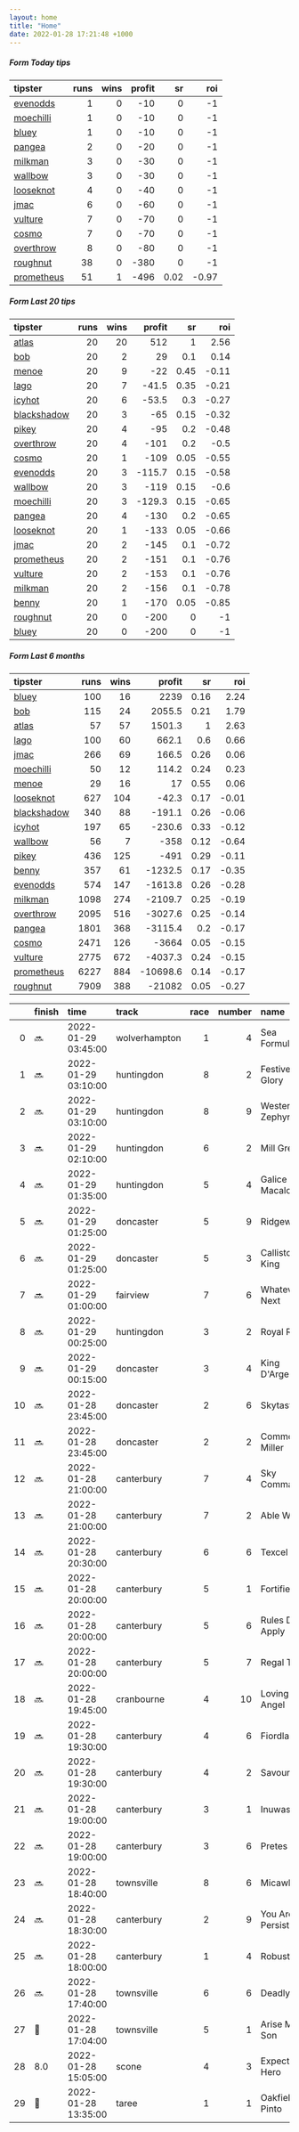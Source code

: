 ```yaml
---   
layout: home  
title: "Home"   
date: 2022-01-28 17:21:48 +1000  
---   
```



##### Form Today tips   

| tipster                                                       |   runs |   wins |   profit |   sr |   roi |
|:--------------------------------------------------------------|-------:|-------:|---------:|-----:|------:|
| [evenodds](https://mrwayneo.github.io/tips/evenodds.html)     |      1 |      0 |      -10 | 0    | -1    |
| [moechilli](https://mrwayneo.github.io/tips/moechilli.html)   |      1 |      0 |      -10 | 0    | -1    |
| [bluey](https://mrwayneo.github.io/tips/bluey.html)           |      1 |      0 |      -10 | 0    | -1    |
| [pangea](https://mrwayneo.github.io/tips/pangea.html)         |      2 |      0 |      -20 | 0    | -1    |
| [milkman](https://mrwayneo.github.io/tips/milkman.html)       |      3 |      0 |      -30 | 0    | -1    |
| [wallbow](https://mrwayneo.github.io/tips/wallbow.html)       |      3 |      0 |      -30 | 0    | -1    |
| [looseknot](https://mrwayneo.github.io/tips/looseknot.html)   |      4 |      0 |      -40 | 0    | -1    |
| [jmac](https://mrwayneo.github.io/tips/jmac.html)             |      6 |      0 |      -60 | 0    | -1    |
| [vulture](https://mrwayneo.github.io/tips/vulture.html)       |      7 |      0 |      -70 | 0    | -1    |
| [cosmo](https://mrwayneo.github.io/tips/cosmo.html)           |      7 |      0 |      -70 | 0    | -1    |
| [overthrow](https://mrwayneo.github.io/tips/overthrow.html)   |      8 |      0 |      -80 | 0    | -1    |
| [roughnut](https://mrwayneo.github.io/tips/roughnut.html)     |     38 |      0 |     -380 | 0    | -1    |
| [prometheus](https://mrwayneo.github.io/tips/prometheus.html) |     51 |      1 |     -496 | 0.02 | -0.97 |

##### Form Last 20 tips   

| tipster                                                         |   runs |   wins |   profit |   sr |   roi |
|:----------------------------------------------------------------|-------:|-------:|---------:|-----:|------:|
| [atlas](https://mrwayneo.github.io/tips/atlas.html)             |     20 |     20 |    512   | 1    |  2.56 |
| [bob](https://mrwayneo.github.io/tips/bob.html)                 |     20 |      2 |     29   | 0.1  |  0.14 |
| [menoe](https://mrwayneo.github.io/tips/menoe.html)             |     20 |      9 |    -22   | 0.45 | -0.11 |
| [lago](https://mrwayneo.github.io/tips/lago.html)               |     20 |      7 |    -41.5 | 0.35 | -0.21 |
| [icyhot](https://mrwayneo.github.io/tips/icyhot.html)           |     20 |      6 |    -53.5 | 0.3  | -0.27 |
| [blackshadow](https://mrwayneo.github.io/tips/blackshadow.html) |     20 |      3 |    -65   | 0.15 | -0.32 |
| [pikey](https://mrwayneo.github.io/tips/pikey.html)             |     20 |      4 |    -95   | 0.2  | -0.48 |
| [overthrow](https://mrwayneo.github.io/tips/overthrow.html)     |     20 |      4 |   -101   | 0.2  | -0.5  |
| [cosmo](https://mrwayneo.github.io/tips/cosmo.html)             |     20 |      1 |   -109   | 0.05 | -0.55 |
| [evenodds](https://mrwayneo.github.io/tips/evenodds.html)       |     20 |      3 |   -115.7 | 0.15 | -0.58 |
| [wallbow](https://mrwayneo.github.io/tips/wallbow.html)         |     20 |      3 |   -119   | 0.15 | -0.6  |
| [moechilli](https://mrwayneo.github.io/tips/moechilli.html)     |     20 |      3 |   -129.3 | 0.15 | -0.65 |
| [pangea](https://mrwayneo.github.io/tips/pangea.html)           |     20 |      4 |   -130   | 0.2  | -0.65 |
| [looseknot](https://mrwayneo.github.io/tips/looseknot.html)     |     20 |      1 |   -133   | 0.05 | -0.66 |
| [jmac](https://mrwayneo.github.io/tips/jmac.html)               |     20 |      2 |   -145   | 0.1  | -0.72 |
| [prometheus](https://mrwayneo.github.io/tips/prometheus.html)   |     20 |      2 |   -151   | 0.1  | -0.76 |
| [vulture](https://mrwayneo.github.io/tips/vulture.html)         |     20 |      2 |   -153   | 0.1  | -0.76 |
| [milkman](https://mrwayneo.github.io/tips/milkman.html)         |     20 |      2 |   -156   | 0.1  | -0.78 |
| [benny](https://mrwayneo.github.io/tips/benny.html)             |     20 |      1 |   -170   | 0.05 | -0.85 |
| [roughnut](https://mrwayneo.github.io/tips/roughnut.html)       |     20 |      0 |   -200   | 0    | -1    |
| [bluey](https://mrwayneo.github.io/tips/bluey.html)             |     20 |      0 |   -200   | 0    | -1    |

##### Form Last 6 months   

| tipster                                                         |   runs |   wins |   profit |   sr |   roi |
|:----------------------------------------------------------------|-------:|-------:|---------:|-----:|------:|
| [bluey](https://mrwayneo.github.io/tips/bluey.html)             |    100 |     16 |   2239   | 0.16 |  2.24 |
| [bob](https://mrwayneo.github.io/tips/bob.html)                 |    115 |     24 |   2055.5 | 0.21 |  1.79 |
| [atlas](https://mrwayneo.github.io/tips/atlas.html)             |     57 |     57 |   1501.3 | 1    |  2.63 |
| [lago](https://mrwayneo.github.io/tips/lago.html)               |    100 |     60 |    662.1 | 0.6  |  0.66 |
| [jmac](https://mrwayneo.github.io/tips/jmac.html)               |    266 |     69 |    166.5 | 0.26 |  0.06 |
| [moechilli](https://mrwayneo.github.io/tips/moechilli.html)     |     50 |     12 |    114.2 | 0.24 |  0.23 |
| [menoe](https://mrwayneo.github.io/tips/menoe.html)             |     29 |     16 |     17   | 0.55 |  0.06 |
| [looseknot](https://mrwayneo.github.io/tips/looseknot.html)     |    627 |    104 |    -42.3 | 0.17 | -0.01 |
| [blackshadow](https://mrwayneo.github.io/tips/blackshadow.html) |    340 |     88 |   -191.1 | 0.26 | -0.06 |
| [icyhot](https://mrwayneo.github.io/tips/icyhot.html)           |    197 |     65 |   -230.6 | 0.33 | -0.12 |
| [wallbow](https://mrwayneo.github.io/tips/wallbow.html)         |     56 |      7 |   -358   | 0.12 | -0.64 |
| [pikey](https://mrwayneo.github.io/tips/pikey.html)             |    436 |    125 |   -491   | 0.29 | -0.11 |
| [benny](https://mrwayneo.github.io/tips/benny.html)             |    357 |     61 |  -1232.5 | 0.17 | -0.35 |
| [evenodds](https://mrwayneo.github.io/tips/evenodds.html)       |    574 |    147 |  -1613.8 | 0.26 | -0.28 |
| [milkman](https://mrwayneo.github.io/tips/milkman.html)         |   1098 |    274 |  -2109.7 | 0.25 | -0.19 |
| [overthrow](https://mrwayneo.github.io/tips/overthrow.html)     |   2095 |    516 |  -3027.6 | 0.25 | -0.14 |
| [pangea](https://mrwayneo.github.io/tips/pangea.html)           |   1801 |    368 |  -3115.4 | 0.2  | -0.17 |
| [cosmo](https://mrwayneo.github.io/tips/cosmo.html)             |   2471 |    126 |  -3664   | 0.05 | -0.15 |
| [vulture](https://mrwayneo.github.io/tips/vulture.html)         |   2775 |    672 |  -4037.3 | 0.24 | -0.15 |
| [prometheus](https://mrwayneo.github.io/tips/prometheus.html)   |   6227 |    884 | -10698.6 | 0.14 | -0.17 |
| [roughnut](https://mrwayneo.github.io/tips/roughnut.html)       |   7909 |    388 | -21082   | 0.05 | -0.27 |

|    | finish            | time                | track         |   race |   number | name               |   odds | tipster            |
|---:|:------------------|:--------------------|:--------------|-------:|---------:|:-------------------|-------:|:-------------------|
|  0 | :soon:            | 2022-01-29 03:45:00 | wolverhampton |      1 |        4 | Sea Formula        |   2.2  | vulture            |
|  1 | :soon:            | 2022-01-29 03:10:00 | huntingdon    |      8 |        2 | Festive Glory      |   8    | looseknot          |
|  2 | :soon:            | 2022-01-29 03:10:00 | huntingdon    |      8 |        9 | Western Zephyr     |   7.5  | vulture,milkman    |
|  3 | :soon:            | 2022-01-29 02:10:00 | huntingdon    |      6 |        2 | Mill Green         |  10    | overthrow          |
|  4 | :soon:            | 2022-01-29 01:35:00 | huntingdon    |      5 |        4 | Galice Macalo      |  12    | vulture            |
|  5 | :soon:            | 2022-01-29 01:25:00 | doncaster     |      5 |        9 | Ridgeway           |   3.4  | overthrow          |
|  6 | :soon:            | 2022-01-29 01:25:00 | doncaster     |      5 |        3 | Callisto's King    |  26    | overthrow          |
|  7 | :soon:            | 2022-01-29 01:00:00 | fairview      |      7 |        6 | Whatever Next      |   0    | milkman            |
|  8 | :soon:            | 2022-01-29 00:25:00 | huntingdon    |      3 |        2 | Royal Ruby         |   3    | overthrow          |
|  9 | :soon:            | 2022-01-29 00:15:00 | doncaster     |      3 |        4 | King D'Argent      |  15    | overthrow          |
| 10 | :soon:            | 2022-01-28 23:45:00 | doncaster     |      2 |        6 | Skytastic          |   2.2  | milkman            |
| 11 | :soon:            | 2022-01-28 23:45:00 | doncaster     |      2 |        2 | Commodore Miller   |   6    | vulture            |
| 12 | :soon:            | 2022-01-28 21:00:00 | canterbury    |      7 |        4 | Sky Command        |   5.5  | jmac               |
| 13 | :soon:            | 2022-01-28 21:00:00 | canterbury    |      7 |        2 | Able Willie        |   2.7  | wallbow            |
| 14 | :soon:            | 2022-01-28 20:30:00 | canterbury    |      6 |        6 | Texcel             |   4.4  | vulture            |
| 15 | :soon:            | 2022-01-28 20:00:00 | canterbury    |      5 |        1 | Fortified          |   4.8  | jmac               |
| 16 | :soon:            | 2022-01-28 20:00:00 | canterbury    |      5 |        6 | Rules Don't Apply  |   6    | wallbow            |
| 17 | :soon:            | 2022-01-28 20:00:00 | canterbury    |      5 |        7 | Regal Toff         |  31    | cosmo,bluey        |
| 18 | :soon:            | 2022-01-28 19:45:00 | cranbourne    |      4 |       10 | Loving Angel       |   8.5  | looseknot          |
| 19 | :soon:            | 2022-01-28 19:30:00 | canterbury    |      4 |        6 | Fiordland          |   3.3  | jmac               |
| 20 | :soon:            | 2022-01-28 19:30:00 | canterbury    |      4 |        2 | Savoury            |   6    | pangea             |
| 21 | :soon:            | 2022-01-28 19:00:00 | canterbury    |      3 |        1 | Inuwashi           |   4.33 | wallbow            |
| 22 | :soon:            | 2022-01-28 19:00:00 | canterbury    |      3 |        6 | Pretes             |   3.75 | looseknot,jmac     |
| 23 | :soon:            | 2022-01-28 18:40:00 | townsville    |      8 |        6 | Micawber           |   6.5  | moechilli          |
| 24 | :soon:            | 2022-01-28 18:30:00 | canterbury    |      2 |        9 | You Are Persistent |  11    | jmac               |
| 25 | :soon:            | 2022-01-28 18:00:00 | canterbury    |      1 |        4 | Robusto            |   1.85 | jmac               |
| 26 | :soon:            | 2022-01-28 17:40:00 | townsville    |      6 |        6 | Deadly Diva        |   3.9  | overthrow          |
| 27 | :2nd_place_medal: | 2022-01-28 17:04:00 | townsville    |      5 |        1 | Arise My Son       |   7.5  | evenodds,overthrow |
| 28 | 8.0               | 2022-01-28 15:05:00 | scone         |      4 |        3 | Expect A Hero      |   9    | vulture,pangea     |
| 29 | :3rd_place_medal: | 2022-01-28 13:35:00 | taree         |      1 |        1 | Oakfield Pinto     |   3.1  | looseknot          |